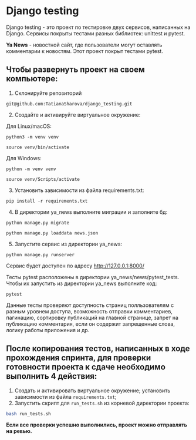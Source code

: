 # Django testing

Django testing - это проект по тестировке двух сервисов, написанных на Django. Сервисы покрыты тестами разных библиотек: unittest и pytest.

**Ya News** - новостной сайт, где пользователи могут оставлять комментарии к новостям. Этот проект покрыт тестами pytest.

## Чтобы развернуть проект на своем компьютере:

1. Склонируйте репозиторий 
```
git@github.com:TatianaSharova/django_testing.git
```
2. Создайте и активируйте виртуальное окружение:

Для Linux/macOS:
```
python3 -m venv venv
```
```
source venv/bin/activate
```
Для Windows:
```
python -m venv venv
```
```
source venv/Scripts/activate
```
3. Установить зависимости из файла requirements.txt:
```
pip install -r requirements.txt
```
4. В директории ya_news выполните миграции и заполните бд:
```
python manage.py migrate
```
```
python manage.py loaddata news.json
```
5. Запустите сервис из директории ya_news:
```
python manage.py runserver
```
Сервис будет доступен по адресу  http://127.0.0.1:8000/

Тесты pytest расположены в директории ya_news/news/pytest_tests. Чтобы их запустить из директории ya_news выполните код:
```
pytest
```
Данные тесты проверяют доступность страниц полльзователям с разным уровнем доступа, возможность отправки комментариев, пагинацию, сортировку публикаций на главной странице, запрет на публикацию комментария, если он содержит запрещенные слова, логику работы приложения и др.















## После копирования тестов, написанных в ходе прохождения спринта, для проверки готовности проекта к сдаче необходимо выполнить 4 действия:
1. Создать и активировать виртуальное окружение; установить зависимости из файла `requirements.txt`;
2. Запустить скрипт для `run_tests.sh` из корневой директории проекта:
```sh
bash run_tests.sh
```

**Если все проверки успешно выполнились, проект можно отправлять на ревью.**
